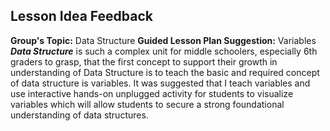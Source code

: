 ## Lesson Idea Feedback 

**Group's Topic:** Data Structure
**Guided Lesson Plan Suggestion:** Variables
**_Data Structure_** is such a complex unit for middle schoolers, especially 6th graders to grasp, that the first concept to support their growth in understanding of Data Structure is to teach the basic and required concept of data structure is variables. It was suggested that I teach variables and use interactive hands-on unplugged activity for students to visualize variables which will allow students to secure a strong foundational understanding of data structures. 

